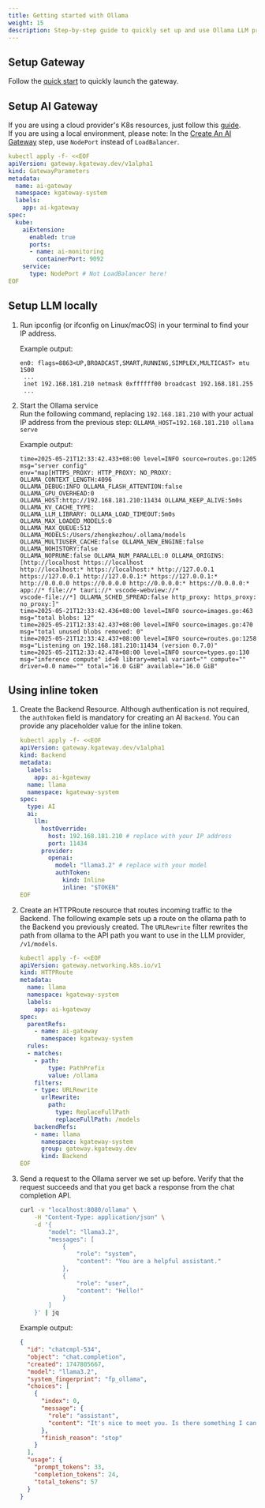 ```yaml
---
title: Getting started with Ollama
weight: 15
description: Step-by-step guide to quickly set up and use Ollama LLM provider with AI Gateway.
---
```


## Setup Gateway

Follow the [quick start](/docs/quickstart/) to quickly launch the gateway.

## Setup AI Gateway

If you are using a cloud provider's K8s resources, just follow this [guide](/docs/ai/setup/#gateway).  
If you are using a local environment, please note: In the [Create An AI Gateway](/docs/ai/setup/#gateway) step, use `NodePort` instead of `LoadBalancer`.

```yaml
kubectl apply -f- <<EOF
apiVersion: gateway.kgateway.dev/v1alpha1
kind: GatewayParameters
metadata:
  name: ai-gateway
  namespace: kgateway-system
  labels:
    app: ai-kgateway
spec:
  kube:
    aiExtension:
      enabled: true
      ports:
      - name: ai-monitoring
        containerPort: 9092
    service:
      type: NodePort # Not LoadBalancer here!
EOF
```

## Setup LLM locally

1. Run ipconfig (or ifconfig on Linux/macOS) in your terminal to find your IP address.

   Example output:

   ```text
   en0: flags=8863<UP,BROADCAST,SMART,RUNNING,SIMPLEX,MULTICAST> mtu 1500
   	...
   	inet 192.168.181.210 netmask 0xffffff00 broadcast 192.168.181.255
   	...
   ```

2. Start the Ollama service  
   Run the following command, replacing `192.168.181.210` with your actual IP address from the previous step:
   `OLLAMA_HOST=192.168.181.210 ollama serve`

   Example output:

   ```text
   time=2025-05-21T12:33:42.433+08:00 level=INFO source=routes.go:1205 msg="server config"
   env="map[HTTPS_PROXY: HTTP_PROXY: NO_PROXY: OLLAMA_CONTEXT_LENGTH:4096
   OLLAMA_DEBUG:INFO OLLAMA_FLASH_ATTENTION:false OLLAMA_GPU_OVERHEAD:0
   OLLAMA_HOST:http://192.168.181.210:11434 OLLAMA_KEEP_ALIVE:5m0s OLLAMA_KV_CACHE_TYPE:
   OLLAMA_LLM_LIBRARY: OLLAMA_LOAD_TIMEOUT:5m0s OLLAMA_MAX_LOADED_MODELS:0
   OLLAMA_MAX_QUEUE:512 OLLAMA_MODELS:/Users/zhengkezhou/.ollama/models
   OLLAMA_MULTIUSER_CACHE:false OLLAMA_NEW_ENGINE:false OLLAMA_NOHISTORY:false
   OLLAMA_NOPRUNE:false OLLAMA_NUM_PARALLEL:0 OLLAMA_ORIGINS:[http://localhost https://localhost
   http://localhost:* https://localhost:* http://127.0.0.1 https://127.0.0.1 http://127.0.0.1:* https://127.0.0.1:*
   http://0.0.0.0 https://0.0.0.0 http://0.0.0.0:* https://0.0.0.0:* app://* file://* tauri://* vscode-webview://*
   vscode-file://*] OLLAMA_SCHED_SPREAD:false http_proxy: https_proxy: no_proxy:]"
   time=2025-05-21T12:33:42.436+08:00 level=INFO source=images.go:463 msg="total blobs: 12"
   time=2025-05-21T12:33:42.437+08:00 level=INFO source=images.go:470 msg="total unused blobs removed: 0"
   time=2025-05-21T12:33:42.437+08:00 level=INFO source=routes.go:1258 msg="Listening on 192.168.181.210:11434 (version 0.7.0)"
   time=2025-05-21T12:33:42.478+08:00 level=INFO source=types.go:130 msg="inference compute" id=0 library=metal variant="" compute="" driver=0.0 name="" total="16.0 GiB" available="16.0 GiB"
   ```

## Using inline token

1. Create the Backend Resource. Although authentication is not required, the `authToken` field is mandatory for creating an AI `Backend`. You can provide any placeholder value for the inline token.

    ```yaml
    kubectl apply -f- <<EOF
    apiVersion: gateway.kgateway.dev/v1alpha1
    kind: Backend
    metadata:
      labels:
        app: ai-kgateway
      name: llama
      namespace: kgateway-system
    spec:
      type: AI
      ai:
        llm:
          hostOverride:
            host: 192.168.181.210 # replace with your IP address
            port: 11434
          provider:
            openai:
              model: "llama3.2" # replace with your model
              authToken:
                kind: Inline
                inline: "$TOKEN"
    EOF
    ```

2. Create an HTTPRoute resource that routes incoming traffic to the Backend. The following example sets up a route on the ollama path to the Backend you previously created. The `URLRewrite` filter rewrites the path from ollama to the API path you want to use in the LLM provider, `/v1/models`.

    ```yaml
    kubectl apply -f- <<EOF
    apiVersion: gateway.networking.k8s.io/v1
    kind: HTTPRoute
    metadata:
      name: llama
      namespace: kgateway-system
      labels:
        app: ai-kgateway
    spec:
      parentRefs:
        - name: ai-gateway
          namespace: kgateway-system
      rules:
      - matches:
        - path:
            type: PathPrefix
            value: /ollama
        filters:
        - type: URLRewrite
          urlRewrite:
            path:
              type: ReplaceFullPath
              replaceFullPath: /models
        backendRefs:
        - name: llama
          namespace: kgateway-system
          group: gateway.kgateway.dev
          kind: Backend
    EOF
    ```

3. Send a request to the Ollama server we set up before. Verify that the request succeeds and that you get back a response from the chat completion API.

    ```bash
    curl -v "localhost:8080/ollama" \
        -H "Content-Type: application/json" \
        -d '{
            "model": "llama3.2",
            "messages": [
                {
                    "role": "system",
                    "content": "You are a helpful assistant."
                },
                {
                    "role": "user",
                    "content": "Hello!"
                }
            ]
        }' | jq
    ```

    Example output:

    ```json
    {
      "id": "chatcmpl-534",
      "object": "chat.completion",
      "created": 1747805667,
      "model": "llama3.2",
      "system_fingerprint": "fp_ollama",
      "choices": [
        {
          "index": 0,
          "message": {
            "role": "assistant",
            "content": "It's nice to meet you. Is there something I can help you with, or would you like to chat?"
          },
          "finish_reason": "stop"
        }
      ],
      "usage": {
        "prompt_tokens": 33,
        "completion_tokens": 24,
        "total_tokens": 57
      }
    }
    ```